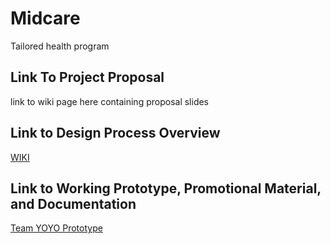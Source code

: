 # Midcare
Tailored health program
## Link To Project Proposal
link to wiki page here containing proposal slides

## Link to Design Process Overview
[WIKI](https://github.com/UQdeco3500/YoYo/wiki)

## Link to Working Prototype, Promotional Material, and Documentation  
[Team YOYO Prototype](https://www.figma.com/file/twK711Rp8ojkd1WtZMg0NA/DECO3500-prototype?type=design&node-id=0%3A1&mode=design&t=IfqQAPCEmQdVXYWP-1)
